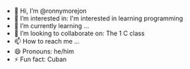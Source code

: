 - 👋 Hi, I’m @ronnymorejon
- 👀 I’m interested in: I'm interested in learning programming
- 🌱 I’m currently learning ...
- 💞️ I’m looking to collaborate on: The 1 C class
- 📫 How to reach me ...
- 😄 Pronouns: he/him
- ⚡ Fun fact: Cuban

<!---
ronnymorejon/ronnymorejon is a ✨ special ✨ repository because its `README.md` (this file) appears on your GitHub profile.
You can click the Preview link to take a look at your changes.
--->
